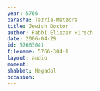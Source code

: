```yaml
---
year: 5766
parasha: Tazria-Metzora
title: Jewish Doctor
author: Rabbi Eliezer Hirsch
date: 2006-04-29
id: 57663041
filename: 5766-304-1
layout: audio
moment: 
shabbat: Hagadol
occasion: 
---
```

